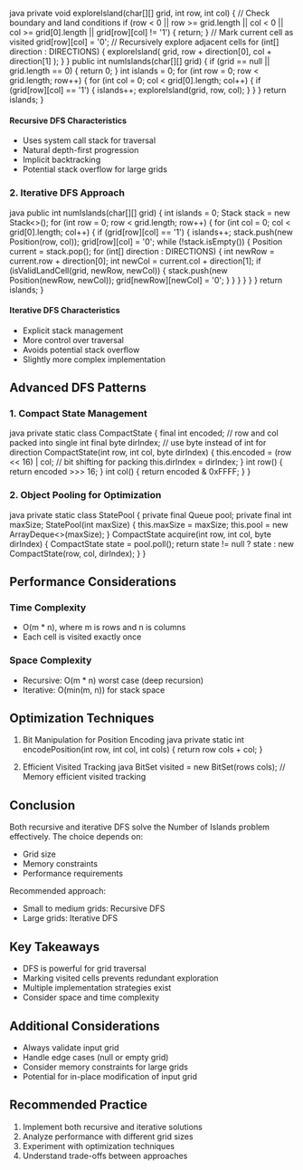 java
private void exploreIsland(char[][] grid, int row, int col) {
// Check boundary and land conditions
if (row < 0 || row >= grid.length ||
col < 0 || col >= grid[0].length ||
grid[row][col] != '1') {
return;
}
// Mark current cell as visited
grid[row][col] = '0';
// Recursively explore adjacent cells
for (int[] direction : DIRECTIONS) {
exploreIsland(
grid,
row + direction[0],
col + direction[1]
);
}
}
public int numIslands(char[][] grid) {
if (grid == null || grid.length == 0) {
return 0;
}
int islands = 0;
for (int row = 0; row < grid.length; row++) {
for (int col = 0; col < grid[0].length; col++) {
if (grid[row][col] == '1') {
islands++;
exploreIsland(grid, row, col);
}
}
}
return islands;
}

#### Recursive DFS Characteristics
- Uses system call stack for traversal
- Natural depth-first progression
- Implicit backtracking
- Potential stack overflow for large grids

### 2. Iterative DFS Approach
java
public int numIslands(char[][] grid) {
int islands = 0;
Stack<Position> stack = new Stack<>();
for (int row = 0; row < grid.length; row++) {
for (int col = 0; col < grid[0].length; col++) {
if (grid[row][col] == '1') {
islands++;
stack.push(new Position(row, col));
grid[row][col] = '0';
while (!stack.isEmpty()) {
Position current = stack.pop();
for (int[] direction : DIRECTIONS) {
int newRow = current.row + direction[0];
int newCol = current.col + direction[1];
if (isValidLandCell(grid, newRow, newCol)) {
stack.push(new Position(newRow, newCol));
grid[newRow][newCol] = '0';
}
}
}
}
}
}
return islands;
}

#### Iterative DFS Characteristics
- Explicit stack management
- More control over traversal
- Avoids potential stack overflow
- Slightly more complex implementation

## Advanced DFS Patterns

### 1. Compact State Management
java
private static class CompactState {
final int encoded; // row and col packed into single int
final byte dirIndex; // use byte instead of int for direction
CompactState(int row, int col, byte dirIndex) {
this.encoded = (row << 16) | col; // bit shifting for packing
this.dirIndex = dirIndex;
}
int row() { return encoded >>> 16; }
int col() { return encoded & 0xFFFF; }
}

### 2. Object Pooling for Optimization
java
private static class StatePool {
private final Queue<CompactState> pool;
private final int maxSize;
StatePool(int maxSize) {
this.maxSize = maxSize;
this.pool = new ArrayDeque<>(maxSize);
}
CompactState acquire(int row, int col, byte dirIndex) {
CompactState state = pool.poll();
return state != null ? state : new CompactState(row, col, dirIndex);
}
}

## Performance Considerations

### Time Complexity
- O(m * n), where m is rows and n is columns
- Each cell is visited exactly once

### Space Complexity
- Recursive: O(m * n) worst case (deep recursion)
- Iterative: O(min(m, n)) for stack space

## Optimization Techniques

1. Bit Manipulation for Position Encoding
java
private static int encodePosition(int row, int col, int cols) {
return row cols + col;
}

2. Efficient Visited Tracking
java
BitSet visited = new BitSet(rows cols); // Memory efficient visited tracking

## Conclusion
Both recursive and iterative DFS solve the Number of Islands problem effectively. The choice depends on:
- Grid size
- Memory constraints
- Performance requirements

Recommended approach:
- Small to medium grids: Recursive DFS
- Large grids: Iterative DFS

## Key Takeaways
- DFS is powerful for grid traversal
- Marking visited cells prevents redundant exploration
- Multiple implementation strategies exist
- Consider space and time complexity

## Additional Considerations
- Always validate input grid
- Handle edge cases (null or empty grid)
- Consider memory constraints for large grids
- Potential for in-place modification of input grid

## Recommended Practice
1. Implement both recursive and iterative solutions
2. Analyze performance with different grid sizes
3. Experiment with optimization techniques
4. Understand trade-offs between approaches